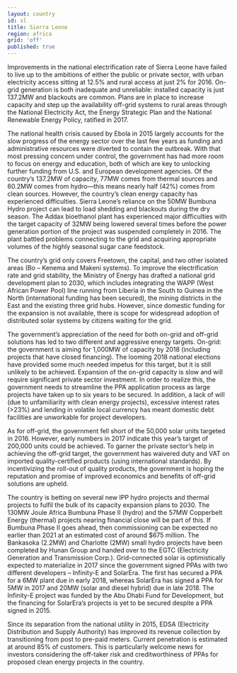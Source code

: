 ```yaml
---
layout: country
id: sl
title: Sierra Leone
region: africa
grid: 'off'
published: true
---
```


Improvements in the national electrification rate of Sierra Leone have failed to live up to the ambitions of either the public or private sector, with urban electricity access sitting at 12.5% and rural access at just 2% for 2016. On-grid generation is both inadequate and unreliable: installed capacity is just 137.2MW and blackouts are common. Plans are in place to increase capacity and step up the availability off-grid systems to rural areas through the National Electricity Act, the Energy Strategic Plan and the National Renewable Energy Policy, ratified in 2017.

The national health crisis caused by Ebola in 2015 largely accounts for the slow progress of the energy sector over the last few years as funding and administrative resources were diverted to contain the outbreak. With that most pressing concern under control, the government has had more room to focus on energy and education, both of which are key to unlocking further funding from U.S. and European development agencies.
Of the country’s 137.2MW of capacity, 77MW comes from thermal sources and 60.2MW comes from hydro—this means nearly half (42%) comes from clean sources. However, the country’s clean energy capacity has experienced difficulties. Sierra Leone’s reliance on the 50MW Bumbuna Hydro project can lead to load shedding and blackouts during the dry season. The Addax bioethanol plant has experienced major difficulties with the target capacity of 32MW being lowered several times before the power generation portion of the project was suspended completely in 2016. The plant battled problems connecting to the grid and acquiring appropriate volumes of the highly seasonal sugar cane feedstock.

The country’s grid only covers Freetown, the capital, and two other isolated areas (Bo – Kenema and Makeni systems). To improve the electrification rate and grid stability, the Ministry of Energy has drafted a national grid development plan to 2030, which includes integrating the WAPP (West African Power Pool) line running from Liberia in the South to Guinea in the North (international funding has been secured), the mining districts in the East and the existing three grid hubs. However, since domestic funding for the expansion is not available, there is scope for widespread adoption of distributed solar systems by citizens waiting for the grid.

The government’s appreciation of the need for both on-grid and off-grid solutions has led to two different and aggressive energy targets. On-grid: the government is aiming for 1,000MW of capacity by 2018 (including projects that have closed financing). The looming 2018 national elections have provided some much needed impetus for this target, but it is still unlikely to be achieved. Expansion of the on-grid capacity is slow and will require significant private sector investment. In order to realize this, the government needs to streamline the PPA application process as large projects have taken up to six years to be secured. In addition, a lack of will (due to unfamiliarity with clean energy projects), excessive interest rates (>23%) and lending in volatile local currency has meant domestic debt facilities are unworkable for project developers.

As for off-grid, the government fell short of the 50,000 solar units targeted in 2016. However, early numbers in 2017 indicate this year’s target of 200,000 units could be achieved. To garner the private sector’s help in achieving the off-grid target, the government has waivered duty and VAT on imported quality-certified products (using international standards). By incentivizing the roll-out of quality products, the government is hoping the reputation and promise of improved economics and benefits of off-grid solutions are upheld.

The country is betting on several new IPP hydro projects and thermal projects to fulfil the bulk of its capacity expansion plans to 2030. The 130MW Joule Africa Bumbuna Phase II (hydro) and the 57MW Copperbelt Energy (thermal) projects nearing financial close will be part of this. If Bumbuna Phase II goes ahead, then commissioning can be expected no earlier than 2021 at an estimated cost of around $675 million. The Bankasoka (2.2MW) and Charlotte (2MW) small hydro projects have been completed by Hunan Group and handed over to the EGTC (Electricity Generation and Transmission Corp.). Grid-connected solar is optimistically expected to materialize in 2017 since the government signed PPAs with two different developers – Infinity-E and SolarEra. The first has secured a PPA for a 6MW plant due in early 2018, whereas SolarEra has signed a PPA for 5MW in 2017 and 20MW (solar and diesel hybrid) due in late 2018. The Infinity-E project was funded by the Abu Dhabi Fund for Development, but the financing for SolarEra’s projects is yet to be secured despite a PPA signed in 2015.

Since its separation from the national utility in 2015, EDSA (Electricity Distribution and Supply Authority) has improved its revenue collection by transitioning from post to pre-paid meters. Current penetration is estimated at around 85% of customers. This is particularly welcome news for investors considering the off-taker risk and creditworthiness of PPAs for proposed clean energy projects in the country.
